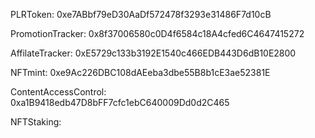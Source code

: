 PLRToken: 0xe7ABbf79eD30AaDf572478f3293e31486F7d10cB

PromotionTracker: 0x8f37006580c0D4f6584c18A4cfed6C4647415272

AffilateTracker: 0xE5729c133b3192E1540c466EDB443D6dB10E2800

NFTmint:  0xe9Ac226DBC108dAEeba3dbe55B8b1cE3ae52381E

ContentAccessControl: 0xa1B9418edb47D8bFF7cfc1ebC640009Dd0d2C465

NFTStaking: 


